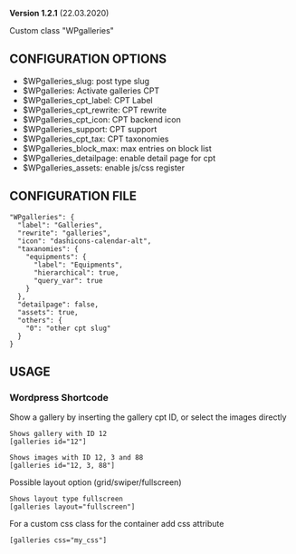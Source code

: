 **Version 1.2.1** (22.03.2020)

Custom class "WPgalleries"

## CONFIGURATION OPTIONS
* $WPgalleries_slug: post type slug
* $WPgalleries: Activate galleries CPT
* $WPgalleries_cpt_label: CPT Label
* $WPgalleries_cpt_rewrite: CPT rewrite
* $WPgalleries_cpt_icon: CPT backend icon
* $WPgalleries_support: CPT support
* $WPgalleries_cpt_tax: CPT taxonomies
* $WPgalleries_block_max: max entries on block list
* $WPgalleries_detailpage: enable detail page for cpt
* $WPgalleries_assets: enable js/css register

## CONFIGURATION FILE
```
"WPgalleries": {
  "label": "Galleries",
  "rewrite": "galleries",
  "icon": "dashicons-calendar-alt",
  "taxanomies": {
    "equipments": {
      "label": "Equipments",
      "hierarchical": true,
      "query_var": true
    }
  },
  "detailpage": false,
  "assets": true,
  "others": {
    "0": "other cpt slug"
  }
}
```

## USAGE
### Wordpress Shortcode
Show a gallery by inserting the gallery cpt ID, or select the images directly
```
Shows gallery with ID 12
[galleries id="12"]

Shows images with ID 12, 3 and 88
[galleries id="12, 3, 88"]
```

Possible layout option (grid/swiper/fullscreen)
```
Shows layout type fullscreen
[galleries layout="fullscreen"]
```

For a custom css class for the container add css attribute
```
[galleries css="my_css"]
```
